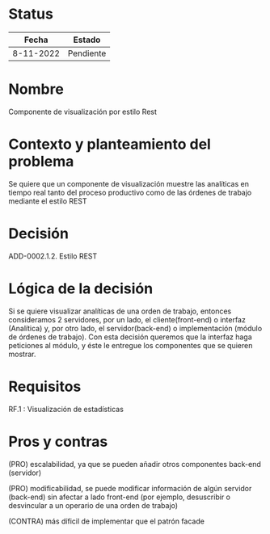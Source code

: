 # Status
| Fecha | Estado |
| --- | --- |
| 8-11-2022 | Pendiente |

# Nombre
Componente de visualización por estilo Rest
# Contexto y planteamiento del problema
Se quiere que un componente de visualización muestre las analíticas en tiempo real tanto del proceso productivo como de las órdenes de trabajo mediante el estilo REST
# Decisión
ADD-0002.1.2. Estilo REST
# Lógica de la decisión
Si se quiere visualizar analíticas de una orden de trabajo, entonces consideramos 2 servidores, por un lado, el cliente(front-end) o interfaz (Analítica) y, por otro lado, el servidor(back-end) o implementación (módulo de órdenes de trabajo). Con esta decisión queremos que la interfaz haga peticiones al módulo, y éste le entregue los componentes que se quieren mostrar.
# Requisitos
RF.1 : Visualización de estadísticas
# Pros y contras
(PRO) escalabilidad, ya que se pueden añadir otros componentes back-end (servidor)

(PRO) modificabilidad, se puede modificar información de algún servidor (back-end) sin afectar a lado front-end (por ejemplo, desuscribir o desvincular a un operario de una orden de trabajo)

(CONTRA) más díficil de implementar que el patrón facade
